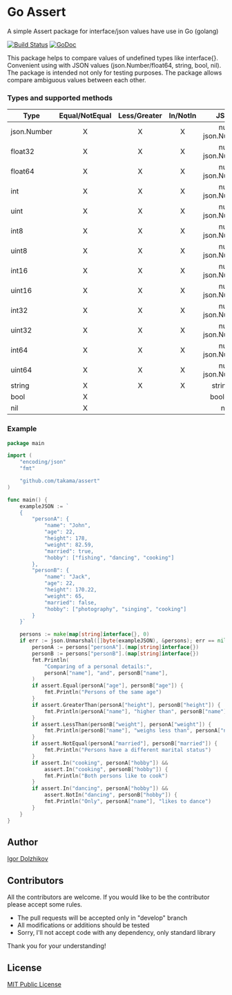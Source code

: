 Go Assert
=========

A simple Assert package for interface/json values have use in Go (golang)

[![Build Status](https://travis-ci.org/takama/assert.png?branch=master)](https://travis-ci.org/takama/assert)
[![GoDoc](https://godoc.org/github.com/takama/assert?status.svg)](https://godoc.org/github.com/takama/assert)

This package helps to compare values of undefined types like interface{}.
Convenient using with JSON values (json.Number/float64, string, bool, nil).
The package is intended not only for testing purposes.
The package allows compare ambiguous values between each other.

### Types and supported methods

| Type        | Equal/NotEqual | Less/Greater | In/NotIn |           JSON <-> Go          |
| ----------- |:--------------:|:------------:|:--------:|:------------------------------:|
| json.Number | X              | X            | X        | number <-> json.Number/float64 |
| float32     | X              | X            | X        | number <-> json.Number/float64 |
| float64     | X              | X            | X        | number <-> json.Number/float64 |
| int         | X              | X            | X        | number <-> json.Number/float64 |
| uint        | X              | X            | X        | number <-> json.Number/float64 |
| int8        | X              | X            | X        | number <-> json.Number/float64 |
| uint8       | X              | X            | X        | number <-> json.Number/float64 |
| int16       | X              | X            | X        | number <-> json.Number/float64 |
| uint16      | X              | X            | X        | number <-> json.Number/float64 |
| int32       | X              | X            | X        | number <-> json.Number/float64 |
| uint32      | X              | X            | X        | number <-> json.Number/float64 |
| int64       | X              | X            | X        | number <-> json.Number/float64 |
| uint64      | X              | X            | X        | number <-> json.Number/float64 |
| string      | X              | X            | X        | string <-> string              |
| bool        | X              |              |          | boolean <-> bool               |
| nil         | X              |              |          | null <-> nil                   |

### Example

```go
package main

import (
	"encoding/json"
	"fmt"

	"github.com/takama/assert"
)

func main() {
	exampleJSON := `
	{
		"personA": {
			"name": "John",
			"age": 22,
			"height": 178,
			"weight": 82.59,
			"married": true,
			"hobby": ["fishing", "dancing", "cooking"]
		},
		"personB": {
			"name": "Jack",
			"age": 22,
			"height": 170.22,
			"weight": 65,
			"married": false,
			"hobby": ["photography", "singing", "cooking"]
		}
  	}`

	persons := make(map[string]interface{}, 0)
	if err := json.Unmarshal([]byte(exampleJSON), &persons); err == nil {
		personA := persons["personA"].(map[string]interface{})
		personB := persons["personB"].(map[string]interface{})
		fmt.Println(
			"Comparing of a personal details:",
			personA["name"], "and", personB["name"],
		)
		if assert.Equal(personA["age"], personB["age"]) {
			fmt.Println("Persons of the same age")
		}
		if assert.GreaterThan(personA["height"], personB["height"]) {
			fmt.Println(personA["name"], "higher than", personB["name"])
		}
		if assert.LessThan(personB["weight"], personA["weight"]) {
			fmt.Println(personB["name"], "weighs less than", personA["name"])
		}
		if assert.NotEqual(personA["married"], personB["married"]) {
			fmt.Println("Persons have a different marital status")
		}
		if assert.In("cooking", personA["hobby"]) &&
			assert.In("cooking", personB["hobby"]) {
			fmt.Println("Both persons like to cook")
		}
		if assert.In("dancing", personA["hobby"]) &&
			assert.NotIn("dancing", personB["hobby"]) {
			fmt.Println("Only", personA["name"], "likes to dance")
		}
	}
}
```

## Author

[Igor Dolzhikov](https://github.com/takama)

## Contributors

All the contributors are welcome. If you would like to be the contributor please accept some rules.
- The pull requests will be accepted only in "develop" branch
- All modifications or additions should be tested
- Sorry, I'll not accept code with any dependency, only standard library

Thank you for your understanding!

## License

[MIT Public License](https://github.com/takama/assert/blob/master/LICENSE)

